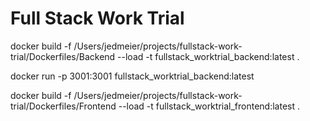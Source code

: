 # Full Stack Work Trial


docker build -f /Users/jedmeier/projects/fullstack-work-trial/Dockerfiles/Backend --load -t fullstack_worktrial_backend:latest .

docker run -p 3001:3001 fullstack_worktrial_backend:latest

docker build -f /Users/jedmeier/projects/fullstack-work-trial/Dockerfiles/Frontend --load -t fullstack_worktrial_frontend:latest .